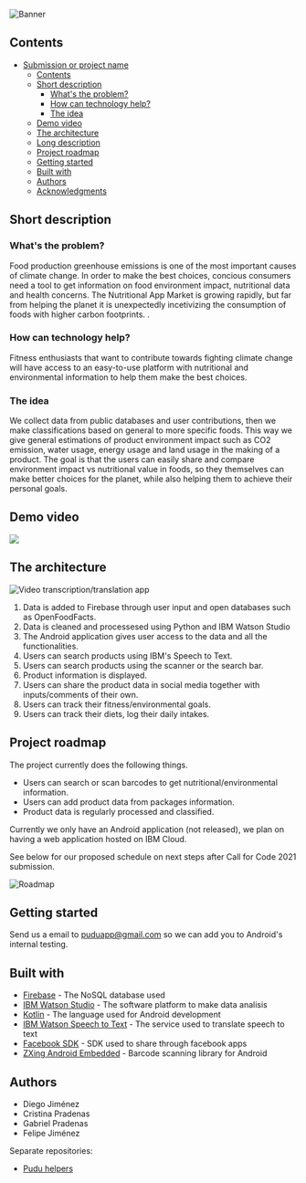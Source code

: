 ![Banner](https://i.imgur.com/zUNbpdy.png)


## Contents

- [Submission or project name](#submission-or-project-name)
  - [Contents](#contents)
  - [Short description](#short-description)
    - [What's the problem?](#whats-the-problem)
    - [How can technology help?](#how-can-technology-help)
    - [The idea](#the-idea)
  - [Demo video](#demo-video)
  - [The architecture](#the-architecture)
  - [Long description](#long-description)
  - [Project roadmap](#project-roadmap)
  - [Getting started](#getting-started)
  - [Built with](#built-with)
  - [Authors](#authors)
  - [Acknowledgments](#acknowledgments)

## Short description

### What's the problem?

Food production greenhouse emissions is one of the most important causes of climate change. In order to make the best choices, concious consumers need a tool to get information on food environment impact, nutritional data and health concerns. The Nutritional App Market is growing rapidly, but far from helping the planet it is unexpectedly incetivizing the consumption of foods with higher carbon footprints.
. 

### How can technology help?

Fitness enthusiasts that want to contribute towards fighting climate change will have access to an easy-to-use platform with nutritional and environmental information to help them make the best choices.

### The idea

We collect data from public databases and user contributions, then we make classifications based on general to more specific foods. This way we give general estimations 
of product environment impact such as CO2 emission, water usage, energy usage and land usage in the making of a product. The goal is that the users can easily share and compare
environment impact vs nutritional value in foods, so they themselves can make better choices for the planet, while also helping them to achieve their personal goals.

## Demo video

[![](https://i.imgur.com/k5TpZ3X.jpg)](https://www.youtube.com/watch?v=yvB5EgetAxU)

## The architecture

![Video transcription/translation app](https://i.imgur.com/74PlgqM.png)

1. Data is added to Firebase through user input and open databases such as OpenFoodFacts.
2. Data is cleaned and processesed using Python and IBM Watson Studio
3. The Android application gives user access to the data and all the functionalities.
4. Users can search products using IBM's Speech to Text.
5. Users can search products using the scanner or the search bar.
6. Product information is displayed.
7. Users can share the product data in social media together with inputs/comments of their own.
8. Users can track their fitness/environmental goals.
9. Users can track their diets, log their daily intakes.

## Project roadmap

The project currently does the following things.

- Users can search or scan barcodes to get nutritional/environmental information.
- Users can add product data from packages information.
- Product data is regularly processed and classified.

Currently we only have an Android application (not released), we plan on having a web application hosted on IBM Cloud.

See below for our proposed schedule on next steps after Call for Code 2021 submission.

![Roadmap](https://i.imgur.com/0wzKLhe.png)

## Getting started

Send us a email to puduapp@gmail.com so we can add you to Android's internal testing.


## Built with

- [Firebase](https://firebase.google.com) - The NoSQL database used
- [IBM Watson Studio](https://www.ibm.com/cloud/watson-studio) - The software platform to make data analisis
- [Kotlin](https://kotlinlang.org) - The language used for Android development
- [IBM Watson Speech to Text](https://www.ibm.com/cloud/watson-speech-to-text) - The service used to translate speech to text
- [Facebook SDK](https://www.ibm.com/cloud/watson-speech-to-text) - SDK used to share through facebook apps
- [ZXing Android Embedded](https://github.com/journeyapps/zxing-android-embedded) - Barcode scanning library for Android


## Authors

* Diego Jiménez
* Cristina Pradenas
* Gabriel Pradenas
* Felipe Jiménez


Separate repositories:
* [Pudu helpers](https://github.com/felipezxkq/Pudu_helpers)





